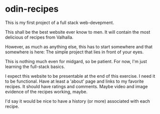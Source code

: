 # odin-recipes
This is my first project of a full stack web-devepment.

This shall be the best website ever know to men. It will contain the most delicious of recipes from Valhalla.

However, as much as anything else, this has to start somewhere and that somewhere is here: The simple project that lies in front of your eyes.

This is nothing much even for midgard, so be patient. For now, I'm just learning the full-stack basics. 

I expect this website to be presentable at the end of this exercise. I need it to be functional. Have at least a 'about' page and links to my favorite recipes. It should have ratings and comments. Maybe video and image evidence of the recipes working, maybe.

I'd say it would be nice to have a history (or more) associated with each recipe.
